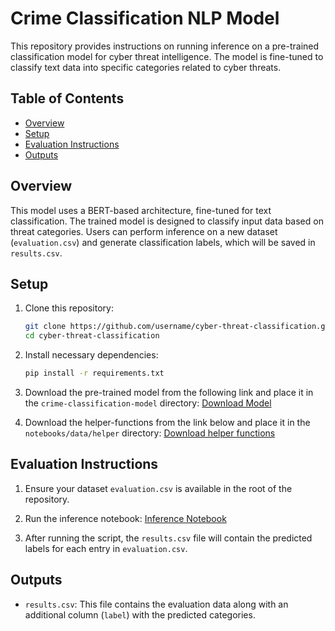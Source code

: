 # Crime Classification NLP Model

This repository provides instructions on running inference on a pre-trained classification model for cyber threat intelligence. The model is fine-tuned to classify text data into specific categories related to cyber threats.

## Table of Contents
- [Overview](#overview)
- [Setup](#setup)
- [Evaluation Instructions](#evaluation-instructions)
- [Outputs](#outputs)

## Overview
This model uses a BERT-based architecture, fine-tuned for text classification. The trained model is designed to classify input data based on threat categories. Users can perform inference on a new dataset (`evaluation.csv`) and generate classification labels, which will be saved in `results.csv`.

## Setup
1. Clone this repository:
    ```bash
    git clone https://github.com/username/cyber-threat-classification.git
    cd cyber-threat-classification
    ```

2. Install necessary dependencies:
    ```bash
    pip install -r requirements.txt
    ```

3. Download the pre-trained model from the following link and place it in the `crime-classification-model` directory:
    [Download Model](https://drive.google.com/drive/u/1/folders/1CO6mDN92XE_SMYA62nVAgy5aPMF1dPRE) 

4. Download the helper-functions from the link below and place it in the `notebooks/data/helper` directory:
    [Download helper functions](https://drive.google.com/drive/u/1/folders/1OV7J8gwhELuznXSghP2bscbbYCUb80SQ)

## Evaluation Instructions
1. Ensure your dataset `evaluation.csv` is available in the root of the repository.

2. Run the inference notebook:
    [Inference Notebook](https://github.com/ChristinEaliyas/cybergaurd/blob/master/inference.ipynb)

3. After running the script, the `results.csv` file will contain the predicted labels for each entry in `evaluation.csv`.

## Outputs
- `results.csv`: This file contains the evaluation data along with an additional column (`label`) with the predicted categories.

